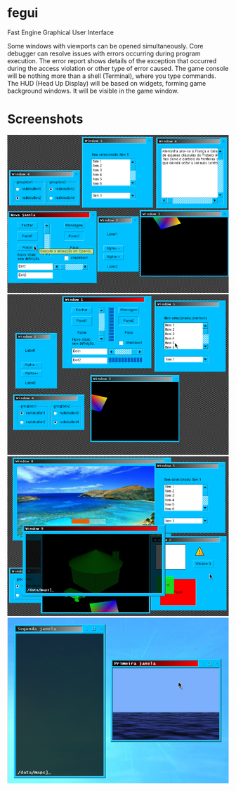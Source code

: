 # fegui
Fast Engine Graphical User Interface

Some windows with viewports can be opened simultaneously.
Core debugger can resolve issues with errors occurring during program execution.
The error report shows details of the exception that occurred during the access violation or other type of error caused.
The game console will be nothing more than a shell (Terminal), where you type commands.
The HUD (Head Up Display) will be based on widgets, forming game background windows. It will be visible in the game window.

# Screenshots  
![Alt text](/screenshots/screenshot.png?raw=true "screenshot")
![Alt text](/screenshots/screenshot2.png?raw=true "screenshot2")
![Alt text](/screenshots/screenshot3.png?raw=true "screenshot3")
![Alt text](/screenshots/fegui-layout.png?raw=true "fegui-layout")
